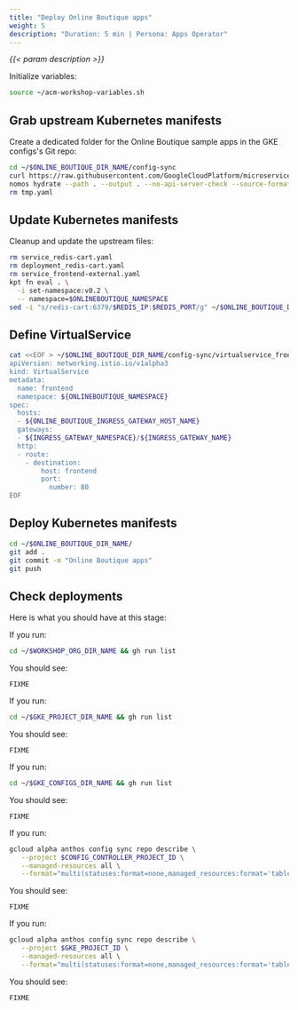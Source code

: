 ```yaml
---
title: "Deploy Online Boutique apps"
weight: 5
description: "Duration: 5 min | Persona: Apps Operator"
---
```

_{{< param description >}}_

Initialize variables:
```Bash
source ~/acm-workshop-variables.sh
```

## Grab upstream Kubernetes manifests

Create a dedicated folder for the Online Boutique sample apps in the GKE configs's Git repo:
```Bash
cd ~/$ONLINE_BOUTIQUE_DIR_NAME/config-sync
curl https://raw.githubusercontent.com/GoogleCloudPlatform/microservices-demo/main/release/kubernetes-manifests.yaml > tmp.yaml
nomos hydrate --path . --output . --no-api-server-check --source-format unstructured
rm tmp.yaml
```

## Update Kubernetes manifests

Cleanup and update the upstream files:
```Bash
rm service_redis-cart.yaml
rm deployment_redis-cart.yaml
rm service_frontend-external.yaml
kpt fn eval . \
  -i set-namespace:v0.2 \
  -- namespace=$ONLINEBOUTIQUE_NAMESPACE
sed -i "s/redis-cart:6379/$REDIS_IP:$REDIS_PORT/g" ~/$ONLINE_BOUTIQUE_DIR_NAME/config-sync/deployment_cartservice.yaml
```

## Define VirtualService

```Bash
cat <<EOF > ~/$ONLINE_BOUTIQUE_DIR_NAME/config-sync/virtualservice_frontend.yaml
apiVersion: networking.istio.io/v1alpha3
kind: VirtualService
metadata:
  name: frontend
  namespace: ${ONLINEBOUTIQUE_NAMESPACE}
spec:
  hosts:
  - ${ONLINE_BOUTIQUE_INGRESS_GATEWAY_HOST_NAME}
  gateways:
  - ${INGRESS_GATEWAY_NAMESPACE}/${INGRESS_GATEWAY_NAME}
  http:
  - route:
    - destination:
        host: frontend
        port:
          number: 80
EOF
```

## Deploy Kubernetes manifests

```Bash
cd ~/$ONLINE_BOUTIQUE_DIR_NAME/
git add .
git commit -m "Online Boutique apps"
git push
```

## Check deployments

Here is what you should have at this stage:

If you run:
```Bash
cd ~/$WORKSHOP_ORG_DIR_NAME && gh run list
```
You should see:
```Plaintext
FIXME
```

If you run:
```Bash
cd ~/$GKE_PROJECT_DIR_NAME && gh run list
```
You should see:
```Plaintext
FIXME
```

If you run:
```Bash
cd ~/$GKE_CONFIGS_DIR_NAME && gh run list
```
You should see:
```Plaintext
FIXME
```

If you run:
```Bash
gcloud alpha anthos config sync repo describe \
   --project $CONFIG_CONTROLLER_PROJECT_ID \
   --managed-resources all \
   --format="multi(statuses:format=none,managed_resources:format='table[box](group:sort=2,kind,name,namespace:sort=1)')"
```
You should see:
```Plaintext
FIXME
```

If you run:
```Bash
gcloud alpha anthos config sync repo describe \
   --project $GKE_PROJECT_ID \
   --managed-resources all \
   --format="multi(statuses:format=none,managed_resources:format='table[box](group:sort=2,kind,name,namespace:sort=1)')"
```
You should see:
```Plaintext
FIXME
```